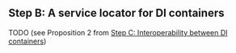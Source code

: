**Step B**: A service locator for DI containers
-----------------------------------------------

TODO (see Proposition 2 from [Step C: Interoperability between DI containers](step-c-inter-di-interop-meta.md#proposition-2-by-david-négrier-dic-locator))